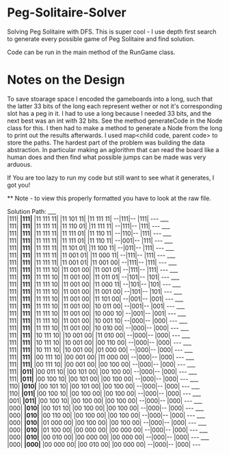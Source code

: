 # Peg-Solitaire-Solver
Solving Peg Solitaire with DFS. This is super cool - I use depth first search to generate every possible game of Peg Solitaire and find solution.

Code can be run in the main method of the RunGame class.

# Notes on the Design
To save stoarage space I encoded the gameboards into a long, such that the latter 33 bits of the long each represent wether or not it's corresponding slot has a peg in it. I had to use a long because I needed 33 bits, and the next best was an int with 32 bits. See the method generateCode in the Node class for this. I then had to make a method to generate a Node from the long to print out the results afterwards. I used map<child code, parent code> to store the paths. The hardest part of the problem was building the data abstraction. In particular making an aglorithm that can read the board like a human does and then find what possible jumps can be made was very arduous.



If You are too lazy to run my code but still want to see what it generates, I got you!

** Note - to view this properly formatted you have to look at the raw file.

Solution Path: 
    ___    
   |111|
 __|111|__
|11 111 11|
|11 101 11|
|11 111 11|
 --|111|--
   |111|
    ---
    ___    
   |111|
 __|111|__
|11 111 11|
|11 110 01|
|11 111 11|
 --|111|--
   |111|
    ---
    ___    
   |111|
 __|111|__
|11 111 11|
|11 111 01|
|11 110 11|
 --|110|--
   |111|
    ---
    ___    
   |111|
 __|111|__
|11 111 11|
|11 111 01|
|11 110 11|
 --|001|--
   |111|
    ---
    ___    
   |111|
 __|111|__
|11 111 11|
|11 101 01|
|11 100 11|
 --|011|--
   |111|
    ---
    ___    
   |111|
 __|111|__
|11 111 11|
|11 001 01|
|11 000 11|
 --|111|--
   |111|
    ---
    ___    
   |111|
 __|111|__
|11 111 11|
|11 001 01|
|11 001 00|
 --|111|--
   |111|
    ---
    ___    
   |111|
 __|111|__
|11 111 10|
|11 001 00|
|11 001 01|
 --|111|--
   |111|
    ---
    ___    
   |111|
 __|111|__
|11 111 10|
|11 001 00|
|11 011 01|
 --|101|--
   |101|
    ---
    ___    
   |111|
 __|111|__
|11 111 10|
|11 001 00|
|11 000 11|
 --|101|--
   |101|
    ---
    ___    
   |111|
 __|111|__
|11 111 10|
|11 001 00|
|11 001 00|
 --|101|--
   |101|
    ---
    ___    
   |111|
 __|111|__
|11 111 10|
|11 001 00|
|11 101 00|
 --|001|--
   |001|
    ---
    ___    
   |111|
 __|111|__
|11 111 10|
|11 001 00|
|10 011 00|
 --|001|--
   |001|
    ---
    ___    
   |111|
 __|111|__
|11 111 10|
|11 001 00|
|10 000 10|
 --|001|--
   |001|
    ---
    ___    
   |111|
 __|111|__
|11 111 10|
|11 001 00|
|10 001 10|
 --|000|--
   |000|
    ---
    ___    
   |111|
 __|111|__
|11 111 10|
|11 001 00|
|10 010 00|
 --|000|--
   |000|
    ---
    ___    
   |111|
 __|111|__
|10 111 10|
|10 001 00|
|11 010 00|
 --|000|--
   |000|
    ---
    ___    
   |111|
 __|111|__
|10 111 10|
|10 001 00|
|00 110 00|
 --|000|--
   |000|
    ---
    ___    
   |111|
 __|111|__
|10 111 10|
|10 001 00|
|01 000 00|
 --|000|--
   |000|
    ---
    ___    
   |111|
 __|111|__
|00 111 10|
|00 001 00|
|11 000 00|
 --|000|--
   |000|
    ---
    ___    
   |111|
 __|111|__
|00 111 10|
|00 001 00|
|00 100 00|
 --|000|--
   |000|
    ---
    ___    
   |111|
 __|011|__
|00 011 10|
|00 101 00|
|00 100 00|
 --|000|--
   |000|
    ---
    ___    
   |111|
 __|011|__
|00 100 10|
|00 101 00|
|00 100 00|
 --|000|--
   |000|
    ---
    ___    
   |110|
 __|010|__
|00 101 10|
|00 101 00|
|00 100 00|
 --|000|--
   |000|
    ---
    ___    
   |110|
 __|011|__
|00 100 10|
|00 100 00|
|00 100 00|
 --|000|--
   |000|
    ---
    ___    
   |001|
 __|011|__
|00 100 10|
|00 100 00|
|00 100 00|
 --|000|--
   |000|
    ---
    ___    
   |000|
 __|010|__
|00 101 10|
|00 100 00|
|00 100 00|
 --|000|--
   |000|
    ---
    ___    
   |000|
 __|010|__
|00 110 00|
|00 100 00|
|00 100 00|
 --|000|--
   |000|
    ---
    ___    
   |000|
 __|010|__
|01 000 00|
|00 100 00|
|00 100 00|
 --|000|--
   |000|
    ---
    ___    
   |000|
 __|010|__
|01 100 00|
|00 000 00|
|00 000 00|
 --|000|--
   |000|
    ---
    ___    
   |000|
 __|010|__
|00 010 00|
|00 000 00|
|00 000 00|
 --|000|--
   |000|
    ---
    ___    
   |000|
 __|000|__
|00 000 00|
|00 010 00|
|00 000 00|
 --|000|--
   |000|
    ---

